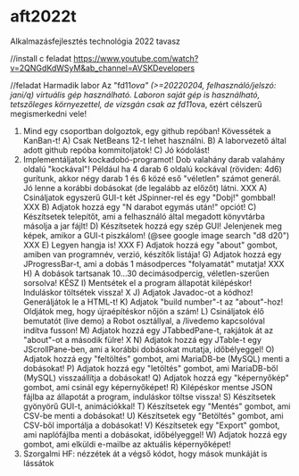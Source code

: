 # aft2022t
Alkalmazásfejlesztés technológia 2022 tavasz

//install c feladat
https://www.youtube.com/watch?v=2QNGdKdWSyM&ab_channel=AVSKDevelopers

//feladat
Harmadik labor
Az "fd11*ova" (>=20220204, felhasználó/jelszó: jani/q) virtuális gép használható. Laboron saját gép is
használható, tetszőleges környezettel, de vizsgán csak az fd11*ova, ezért célszerű megismerkedni vele!
 1. Mind egy csoportban dolgoztok, egy github repóban! Kövessétek a KanBan-t!
 A) Csak NetBeans 12-t lehet használni.
 B) A laborvezető által adott github repóba kommitoljatok!
 C) Jó kódolást!
 2. Implementáljatok kockadobó-programot! Dob valahány darab valahány oldalú "kockával"! Például ha 4
darab 6 oldalú kockával (röviden: 4d6) gurítunk, akkor négy darab 1 és 6 közé eső "véletlen" számot
generál. Jó lenne a korábbi dobásokat (de legalább az előzőt) látni.
XXX A) Csináljatok egyszerű GUI-t két JSpinner-rel és egy "Dobj!" gombbal!
XXX B) Adjatok hozzá egy "N darabot egymás után!" opciót!
 C) Készítsetek telepítőt, ami a felhasználó által megadott könyvtárba másolja a jar fájlt!
 D) Készítsetek hozzá egy szép GUI! Jelenjenek meg képek, amikor a GUI-t piszkálom! (@see google
image search "d8 d20")
XXX E) Legyen hangja is!
XXX F) Adjatok hozzá egy "about" gombot, amiben van programnév, verzió, készítők listája!
 G) Adjatok hozzá egy JProgressBar-t, ami a dobás 1 másodperces "folyamatát" mutatja!
XXX H) A dobások tartsanak 10...30 decimásodpercig, véletlen-szerűen sorsolva! KÉSZ
 I) Mentsétek el a program állapotát kilépéskor! Induláskor töltsétek vissza!
X J) Adjatok Javadoc-ot a kódhoz! Generáljátok le a HTML-t!
 K) Adjatok "build number"-t az "about"-hoz! Oldjátok meg, hogy újraépítéskor nőjön a szám!
 L) Csináljatok élő bemutatót (live demo) a Robot osztállyal, a /livedemo kapcsolóval indítva fusson!
 M) Adjatok hozzá egy JTabbedPane-t, rakjátok át az "about"-ot a második fülre!
X N) Adjatok hozzá egy JTable-t egy JScrollPane-ben, ami a korábbi dobásokat mutatja, időbélyeggel!
 O) Adjatok hozzá egy "feltöltés" gombot, ami MariaDB-be (MySQL) menti a dobásokat!
 P) Adjatok hozzá egy "letöltés" gombot, ami MariaDB-ből (MySQL) visszaállítja a dobásokat!
 Q) Adjatok hozzá egy "képernyőkép" gombot, ami csinál egy képernyőképet!
 R) Kilépéskor mentse JSON fájlba az állapotát a program, induláskor töltse vissza!
 S) Készítsetek gyönyörű GUI-t, animációkkal!
 T) Készítsetek egy "Mentés" gombot, ami CSV-be menti a dobásokat!
 U) Készítsetek egy "Betöltés" gombot, ami CSV-ből importálja a dobásokat!
 V) Készítsetek egy "Export" gombot, ami naplófájlba menti a dobásokat, időbélyeggel!
 W) Adjatok hozzá egy gombot, ami elküldi e-mailbe az aktuális képernyőképet!
 3. Szorgalmi HF: nézzétek át a végső kódot, hogy mások munkáját is lássátok